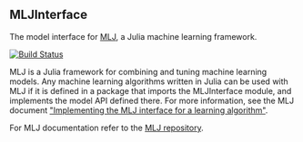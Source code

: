 ## MLJInterface

The model interface for
[MLJ](https://github.com/alan-turing-institute/MLJ.jl), a Julia
machine learning framework.

[![Build Status](https://travis-ci.com/alan-turing-institute/MLJInterface.jl.svg?branch=master)](https://travis-ci.com/alan-turing-institute/MLJInterface.jl)

MLJ is a Julia framework for combining and tuning machine learning
models. Any machine learning algorithms written in Julia can be used
with MLJ if it is defined in a package that imports the MLJInterface
module, and implements the model API defined there. For more
information, see the MLJ document ["Implementing the MLJ interface for
a learning
algorithm"](https://github.com/alan-turing-institute/MLJ.jl/blob/master/doc/adding_new_models.md).

For MLJ documentation refer to the
[MLJ repository](https://github.com/alan-turing-institute/MLJ.jl).

